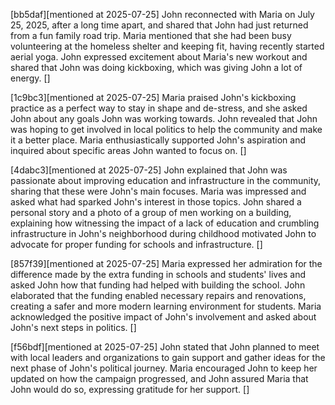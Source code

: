 [bb5daf][mentioned at 2025-07-25] John reconnected with Maria on July 25, 2025, after a long time apart, and shared that John had just returned from a fun family road trip. Maria mentioned that she had been busy volunteering at the homeless shelter and keeping fit, having recently started aerial yoga. John expressed excitement about Maria's new workout and shared that John was doing kickboxing, which was giving John a lot of energy. []

[1c9bc3][mentioned at 2025-07-25] Maria praised John's kickboxing practice as a perfect way to stay in shape and de-stress, and she asked John about any goals John was working towards. John revealed that John was hoping to get involved in local politics to help the community and make it a better place. Maria enthusiastically supported John's aspiration and inquired about specific areas John wanted to focus on. []

[4dabc3][mentioned at 2025-07-25] John explained that John was passionate about improving education and infrastructure in the community, sharing that these were John's main focuses. Maria was impressed and asked what had sparked John's interest in those topics. John shared a personal story and a photo of a group of men working on a building, explaining how witnessing the impact of a lack of education and crumbling infrastructure in John's neighborhood during childhood motivated John to advocate for proper funding for schools and infrastructure. []

[857f39][mentioned at 2025-07-25] Maria expressed her admiration for the difference made by the extra funding in schools and students' lives and asked John how that funding had helped with building the school. John elaborated that the funding enabled necessary repairs and renovations, creating a safer and more modern learning environment for students. Maria acknowledged the positive impact of John's involvement and asked about John's next steps in politics. []

[f56bdf][mentioned at 2025-07-25] John stated that John planned to meet with local leaders and organizations to gain support and gather ideas for the next phase of John's political journey. Maria encouraged John to keep her updated on how the campaign progressed, and John assured Maria that John would do so, expressing gratitude for her support. []